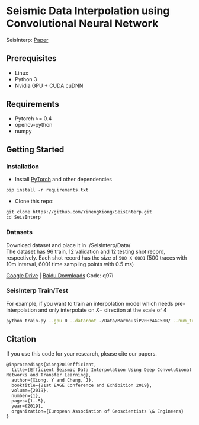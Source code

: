 # Seismic Data Interpolation using Convolutional Neural Network

SeisInterp: [Paper](https://doi.org/10.3997/2214-4609.201900768)

## Prerequisites
- Linux
- Python 3
- Nvidia GPU + CUDA cuDNN

## Requirements
- Pytorch >= 0.4
- opencv-python
- numpy

## Getting Started
### Installation

* Install [PyTorch](https://pytorch.org/) and other dependencies
```Shell
pip install -r requirements.txt
```

* Clone this repo:
```Shell
git clone https://github.com/YinengXiong/SeisInterp.git
cd SeisInterp
```

### Datasets
Download dataset and place it in ./SeisInterp/Data/ \
The dataset has 96 train, 12 validation and 12 testing shot record, respectively.
Each shot record has the size of `500 X 6001` (500 traces with 10m interval, 6001 time sampling points with 0.5 ms)

[Google Drive](https://drive.google.com/file/d/10kZO2y1LcoWkupEztTkpvd3aPymXV_mb/view?usp=sharing) | [Baidu Downloads](https://pan.baidu.com/s/1bc7g_Y3b09S31mQJXjWXFQ) Code: q97i

### SeisInterp Train/Test
For example, if you want to train an interpolation model which needs pre-interpolation and only interpolate on $X-$ direction at the scale of $4$ 

```bash
python train.py --gpu 0 --dataroot ./Data/MarmousiP20HzAGC500/ --num_traces 500 --nComp 1 --prefix shotp --scale 4 --diretion 0 --arch vdsr
```

## Citation
If you use this code for your research, please cite our papers.
```
@inproceedings{xiong2019efficient,
  title={Efficient Seismic Data Interpolation Using Deep Convolutional Networks and Transfer Learning},
  author={Xiong, Y and Cheng, J},
  booktitle={81st EAGE Conference and Exhibition 2019},
  volume={2019},
  number={1},
  pages={1--5},
  year={2019},
  organization={European Association of Geoscientists \& Engineers}
}
```
